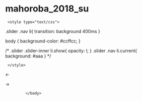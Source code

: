 # mahoroba_2018_su
<html lang="ja">
<head>
<meta charset="utf-8">
<meta name="viewport" content="width=device-width">
<meta http-equiv="X-UA-Compatible" content="IE=edge">
<title>まほろば_2018</title>
<link rel="stylesheet" href="https://torokoid.github.io/mahoroba_2018_su/reset.css">
<link rel="stylesheet" href="https://torokoid.github.io/mahoroba_2018_su/layout.css">  

     <style type="text/css">

  


.slider .nav li{
    transition: background 400ms
}


body { background-color: #ccffcc; }

/*
.slider .slider-inner li.show{
    opacity: l;
}
.slider .nav li.current{
    background: #aaa
}
*/

     </style>

</head>

<body>


<div class="slider">
	<ul class="slider-inner">
    </ul>
	<ul class="nav">
    </ul>
	<p id="arrow-prev" class="arrow">←</p>
	<p id="arrow-next" class="arrow">→</p>
</div>
<!--    
<script src="js/index.js"></script>
    -->
    <script src="https://torokoid.github.io/mahoroba_2018_su/index.js">
        </script>
        
             </body>
</html>
